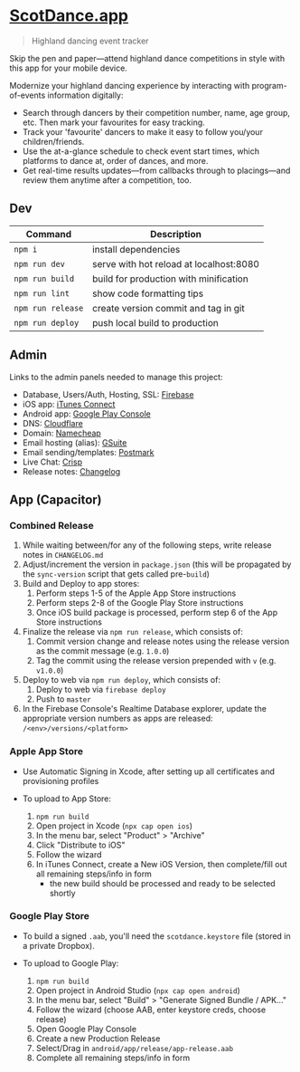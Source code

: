 # [ScotDance.app](https://scotdance.app)

> Highland dancing event tracker

Skip the pen and paper—attend highland dance competitions in style with this app for your mobile device.

Modernize your highland dancing experience by interacting with program-of-events information digitally:
- Search through dancers by their competition number, name, age group, etc. Then mark your favourites for easy tracking.
- Track your 'favourite' dancers to make it easy to follow you/your children/friends.
- Use the at-a-glance schedule to check event start times, which platforms to dance at, order of dances, and more.
- Get real-time results updates—from callbacks through to placings—and review them anytime after a competition, too.

## Dev

Command | Description
--- | ---
`npm i` | install dependencies
`npm run dev` | serve with hot reload at localhost:8080
`npm run build` | build for production with minification
`npm run lint` | show code formatting tips
`npm run release` | create version commit and tag in git
`npm run deploy` | push local build to production


## Admin

Links to the admin panels needed to manage this project:

* Database, Users/Auth, Hosting, SSL: [Firebase](https://console.firebase.google.com/u/0/project/firebase-scotdance/database/scotdance/data)
* iOS app: [iTunes Connect](https://itunesconnect.apple.com/WebObjects/iTunesConnect.woa/ra/ng/app/1386475626)
* Android app: [Google Play Console](https://play.google.com/apps/publish/?account=6715160108161692003#AppDashboardPlace:p=info.mismith.scotdance&appid=4972780107515202457)
* DNS: [Cloudflare](https://dash.cloudflare.com/f9b1ba7aa72b02f28e63a13fd4aa7184/scotdance.app)
* Domain: [Namecheap](https://ap.www.namecheap.com/domains/domaincontrolpanel/scotdance.app)
* Email hosting (alias): [GSuite](https://admin.google.com)
* Email sending/templates: [Postmark](https://account.postmarkapp.com/servers/4370108/overview)
* Live Chat: [Crisp](https://app.crisp.chat/website/160e5d08-deea-4187-a21b-39762a904c26/inbox/)
* Release notes: [Changelog](./CHANGELOG.md)


## App (Capacitor)

### Combined Release

1. While waiting between/for any of the following steps, write release notes in `CHANGELOG.md`
2. Adjust/increment the version in `package.json` (this will be propagated by the `sync-version` script that gets called pre-`build`)
3. Build and Deploy to app stores:
    1. Perform steps 1-5 of the Apple App Store instructions
    2. Perform steps 2-8 of the Google Play Store instructions
    3. Once iOS build package is processed, perform step 6 of the App Store instructions
4. Finalize the release via `npm run release`, which consists of:
    1. Commit version change and release notes using the release version as the commit message (e.g. `1.0.0`)
    2. Tag the commit using the release version prepended with `v` (e.g. `v1.0.0`)
5. Deploy to web via `npm run deploy`, which consists of:
    1. Deploy to web via `firebase deploy`
    2. Push to `master`
6. In the Firebase Console's Realtime Database explorer, update the appropriate version numbers as apps are released: `/<env>/versions/<platform>`

### Apple App Store

* Use Automatic Signing in Xcode, after setting up all certificates and provisioning profiles
* To upload to App Store:

    1. `npm run build`
    2. Open project in Xcode (`npx cap open ios`)
    3. In the menu bar, select "Product" > "Archive"
    4. Click "Distribute to iOS"
    5. Follow the wizard
    6. In iTunes Connect, create a New iOS Version, then complete/fill out all remaining steps/info in form
        - the new build should be processed and ready to be selected shortly

### Google Play Store

* To build a signed `.aab`, you'll need the `scotdance.keystore` file (stored in a private Dropbox).
* To upload to Google Play:

    1. `npm run build`
    2. Open project in Android Studio (`npx cap open android`)
    3. In the menu bar, select "Build" > "Generate Signed Bundle / APK…"
    4. Follow the wizard (choose AAB, enter keystore creds, choose release)
    5. Open Google Play Console
    6. Create a new Production Release
    7. Select/Drag in `android/app/release/app-release.aab`
    8. Complete all remaining steps/info in form
